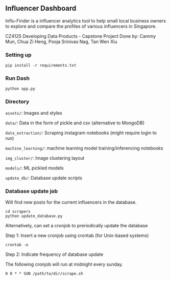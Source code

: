 ## Influencer Dashboard

Influ-Finder is a influencer analytics tool to help small local business owners to explore and compare the profiles of various influencers in Singapore.

CZ4125 Developing Data Products - Capstone Project
Done by: Cammy Mun, Chua Zi Heng, Pooja Srinivas Nag, Tan Wen Xiu


### Setting up

```
pip install -r requirements.txt
```

### Run Dash
```
python app.py
```

### Directory

`assets/`: Images and styles

`data/`: Data in the form of pickle and csv (alternative to MongoDB)

`data_extraction/`: Scraping instagram notebooks (might require login to run)

`machine_learning/`: machine learning model training/inferencing notebooks

`img_cluster/`: Image clustering layout

`models/`: ML pickled models

`update_db/`: Database update scripts







### Database update job

Will find new posts for the current influencers in the database.

```
cd scrapers
python update_database.py
```

Alternatively, can set a cronjob to preriodically update the database

Step 1: Insert a new cronjob using crontab (for Unix-based systems)

```
crontab -e
```

Step 2: Indicate frequency of database update

The following cronjob will run at midnight every sunday.
```
0 0 * * SUN /path/to/dir/scrape.sh
```
